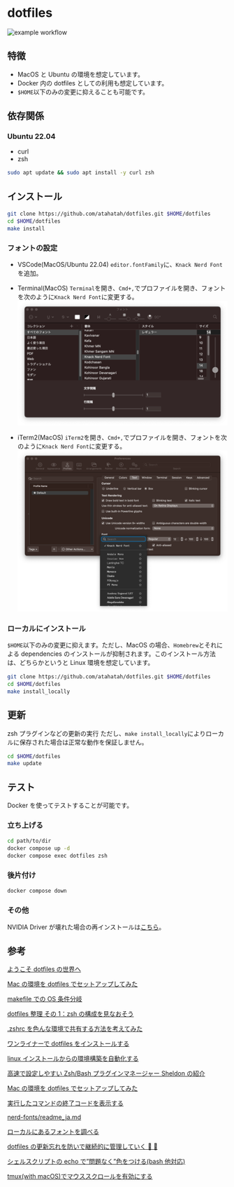 # dotfiles

![example workflow](https://github.com/atahatah/dotfiles/actions/workflows/main.yml/badge.svg)

## 特徴

- MacOS と Ubuntu の環境を想定しています。
- Docker 内の dotfiles としての利用も想定しています。
- `$HOME`以下のみの変更に抑えることも可能です。

## 依存関係
### Ubuntu 22.04
- curl
- zsh
```sh
sudo apt update && sudo apt install -y curl zsh
```

## インストール

```sh
git clone https://github.com/atahatah/dotfiles.git $HOME/dotfiles
cd $HOME/dotfiles
make install
```

### フォントの設定

- VSCode(MacOS/Ubuntu 22.04)
  `editor.fontFamily`に、`Knack Nerd Font`を追加。

- Terminal(MacOS)
  `Terminal`を開き、`Cmd+,`でプロファイルを開き、フォントを次のように`Knack Nerd Font`に変更する。
  ![ターミナルのフォントの変更](img/macos_terminal_font.png)

- iTerm2(MacOS)
  `iTerm2`を開き、`Cmd+,`でプロファイルを開き、フォントを次のように`Knack Nerd Font`に変更する。
  ![iTerm2のフォントの変更](img/iterm2_font.png)

### ローカルにインストール

`$HOME`以下のみの変更に抑えます。ただし、MacOS の場合、`Homebrew`とそれによる dependencies のインストールが抑制されます。このインストール方法は、どちらかというと Linux 環境を想定しています。

```sh
git clone https://github.com/atahatah/dotfiles.git $HOME/dotfiles
cd $HOME/dotfiles
make install_locally
```

## 更新

zsh プラグインなどの更新の実行
ただし、`make install_locally`によりローカルに保存された場合は正常な動作を保証しません。

```sh
cd $HOME/dotfiles
make update
```

## テスト

Docker を使ってテストすることが可能です。

### 立ち上げる

```sh
cd path/to/dir
docker compose up -d
docker compose exec dotfiles zsh
```

### 後片付け

```sh
docker compose down
```

### その他

NVIDIA Driver が壊れた場合の再インストールは[こちら](ref/nvidia.md)。

## 参考

[ようこそ dotfiles の世界へ](https://qiita.com/yutkat/items/c6c7584d9795799ee164)

[Mac の環境を dotfiles でセットアップしてみた](https://dev.classmethod.jp/articles/joined-mac-dotfiles-customize/)

[makefile での OS 条件分岐](https://qiita.com/minoruGH/items/424c3d61cfe725dc2620)

[dotfiles 整理 その 1：zsh の構成を見なおそう](https://kitakitabauer.hatenablog.com/entry/2016/09/13/173456)

[.zshrc を色んな環境で共有する方法を考えてみた](https://qiita.com/catatsuy/items/00ebf78f56960b6d43c2)

[ワンライナーで dotfiles をインストールする](https://kisqragi.hatenablog.com/entry/2020/02/17/224129)

[linux インストールからの環境構築を自動化する](https://qiita.com/aki-f/items/494cefe0e98cc74249fa)

[高速で設定しやすい Zsh/Bash プラグインマネージャー Sheldon の紹介](https://zenn.dev/ganta/articles/e1e0746136ce67)

[Mac の環境を dotfiles でセットアップしてみた](https://dev.classmethod.jp/articles/joined-mac-dotfiles-customize/)

[実行したコマンドの終了コードを表示する](https://qiita.com/takayuki206/items/f4d0dbb45e5ee2ee698e)

[nerd-fonts/readme_ja.md](https://github.com/ryanoasis/nerd-fonts/blob/master/readme_ja.md#font-patcher)

[ローカルにあるフォントを調べる](https://zenn.dev/sqer/articles/15219df9fab18d)

[dotfiles の更新忘れを防いで継続的に管理していく 🔧 💪](https://korosuke613.hatenablog.com/entry/2021/05/23/mydotfiles)

[シェルスクリプトの echo で”問題なく”色をつける(bash 他対応)](https://qiita.com/ko1nksm/items/095bdb8f0eca6d327233)

[tmux(with macOS)でマウススクロールを有効にする](https://zenn.dev/softoika/scraps/19abddeaa09e12)

